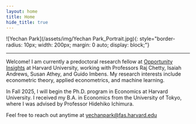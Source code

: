 ```yaml
---
layout: home
title: Home
hide_title: true
---
```

<!-- Import Font Awesome -->
<link rel="stylesheet" href="https://cdnjs.cloudflare.com/ajax/libs/font-awesome/6.5.0/css/all.min.css" integrity="sha512-papw7B7T2vluX56OQ6aH3t9fP9zLpP+fDYf34CTkC0DdCUfTTpRQ+OlxB1DYIkQkdrYQzElzVqOm2VoW3zmk4w==" crossorigin="anonymous" referrerpolicy="no-referrer" />


<!-- Profile Picture -->
![Yechan Park](/assets/img/Yechan Park_Portrait.jpg){: style="border-radius: 10px; width: 200px; margin: 0 auto; display: block;"}

<!-- Icon Links -->
<p style="text-align: center; margin-top: 10px;">
  <a href="mailto:your.email@example.com" style="margin: 0 10px;">
    <i class="fas fa-envelope fa-2x"></i>
  </a>
  <a href="https://github.com/yourgithubusername" target="_blank" style="margin: 0 10px;">
    <i class="fab fa-github fa-2x"></i>
  </a>
</p>

---

Welcome! I am currently a predoctoral research fellow at [Opportunity Insights](https://opportunityinsights.org/) at Harvard University, working with Professors Raj Chetty, Isaiah Andrews, Susan Athey, and Guido Imbens. My research interests include econometric theory, applied econometrics, and machine learning.

In Fall 2025, I will begin the Ph.D. program in Economics at Harvard University. I received my B.A. in Economics from the University of Tokyo, where I was advised by Professor Hidehiko Ichimura.

Feel free to reach out anytime at [yechanpark@fas.harvard.edu](mailto:yechanpark@fas.harvard.edu)

